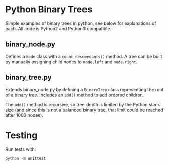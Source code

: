 # Python Binary Trees

Simple examples of binary trees in python, see below for explanations of each. All code is
Python2 and Python3 compatible.

## binary_node.py

Defines a `Node` class with a `count_descendants()` method. A tree can be built by manually
assigning child nodes to `node.left` and `node.right`.

## binary_tree.py

Extends binary_node.py by defining a `BinaryTree` class representing the root of a binary tree.
Includes an `add()` method to add ordered children.

The `add()` method is recursive, so tree depth is limited by the Python stack size (and since
this is not a balanced binary tree, that limit could be reached after 1000 nodes).

# Testing

Run tests with:
```
python -m unittest
```
